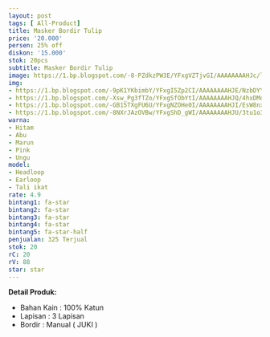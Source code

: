 ```yaml
---
layout: post
tags: [ All-Product]
title: Masker Bordir Tulip
price: '20.000'
persen: 25% off
diskon: '15.000'
stok: 20pcs
subtitle: Masker Bordir Tulip
image: https://1.bp.blogspot.com/-8-PZdkzPW3E/YFxgVZTjvGI/AAAAAAAAHJc/lQJk1oau84Is0udB_ZEZwKHWt5NCGZ8qgCLcBGAsYHQ/s320/utama.jpg
img:
- https://1.bp.blogspot.com/-9pK1YKbimbY/YFxgI5Zp2CI/AAAAAAAAHJE/NzbDYYCTVgEM3fU9WCSVC11PcfuJy5lYQCLcBGAsYHQ/s320/marun.jpg
- https://1.bp.blogspot.com/-Xsw_Pg3fTZo/YFxgSfObYtI/AAAAAAAAHJQ/4hxDMqVQB4ot8viqscDDsvfOqUP2aKVvACLcBGAsYHQ/s320/toska.jpg
- https://1.bp.blogspot.com/-GB15TXgFU6U/YFxgNZOHe0I/AAAAAAAAHJI/EsW8nxY26iYFg-8EpE38h70kRUSOiNUrQCLcBGAsYHQ/s320/pink.jpg
- https://1.bp.blogspot.com/-8NXrJAzOVBw/YFxgShD_gWI/AAAAAAAAHJU/3tu1o3ZC4NIbAoBhk79_QYx_f6NWM4FHgCLcBGAsYHQ/s320/ungu.jpg
warna:
- Hitam
- Abu
- Marun
- Pink
- Ungu
model:
- Headloop
- Earloop
- Tali ikat
rate: 4.9
bintang1: fa-star
bintang2: fa-star
bintang3: fa-star
bintang4: fa-star
bintang5: fa-star-half
penjualan: 325 Terjual
stok: 20
rC: 20
rV: 88
star: star
---
```



<b>Detail Produk:</b>
<ul>
<li>Bahan Kain : 100% Katun</li>
<li>Lapisan : 3 Lapisan</li>
<li>Bordir : Manual ( JUKI )</li>
</ul>
